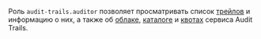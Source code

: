 Роль `audit-trails.auditor` позволяет просматривать список [трейлов](../../audit-trails/concepts/trail.md) и информацию о них, а также об [облаке](../../resource-manager/concepts/resources-hierarchy.md#cloud), [каталоге](../../resource-manager/concepts/resources-hierarchy.md#folder) и [квотах](../../audit-trails/concepts/limits.md#audit-trails-quotas) сервиса Audit Trails.
